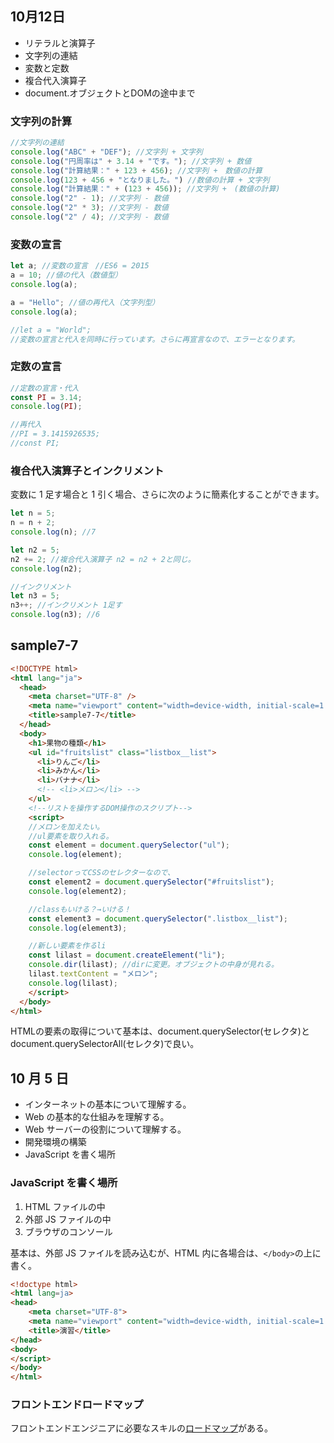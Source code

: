 ## 10月12日

- リテラルと演算子
- 文字列の連結
- 変数と定数
- 複合代入演算子
- document.オブジェクトとDOMの途中まで

### 文字列の計算

```js
//文字列の連結
console.log("ABC" + "DEF"); //文字列 + 文字列
console.log("円周率は" + 3.14 + "です。"); //文字列 + 数値
console.log("計算結果：" + 123 + 456); //文字列 +　数値の計算
console.log(123 + 456 + "となりました。") //数値の計算 + 文字列
console.log("計算結果：" + (123 + 456)); //文字列 +　(数値の計算)
console.log("2" - 1); //文字列 - 数値
console.log("2" * 3); //文字列 - 数値
console.log("2" / 4); //文字列 - 数値
```

### 変数の宣言

```js
let a; //変数の宣言　//ES6 = 2015
a = 10; //値の代入（数値型）
console.log(a);

a = "Hello"; //値の再代入（文字列型）
console.log(a);

//let a = "World"; 
//変数の宣言と代入を同時に行っています。さらに再宣言なので、エラーとなります。
```

### 定数の宣言

```js
//定数の宣言・代入
const PI = 3.14;
console.log(PI);

//再代入
//PI = 3.1415926535;
//const PI;
```


### 複合代入演算子とインクリメント

変数に 1 足す場合と 1 引く場合、さらに次のように簡素化することができます。

```js
let n = 5;
n = n + 2;
console.log(n); //7

let n2 = 5;
n2 += 2; //複合代入演算子 n2 = n2 + 2と同じ。
console.log(n2);

//インクリメント
let n3 = 5;
n3++; //インクリメント 1足す
console.log(n3); //6
```

## sample7-7

```html
<!DOCTYPE html>
<html lang="ja">
  <head>
    <meta charset="UTF-8" />
    <meta name="viewport" content="width=device-width, initial-scale=1.0" />
    <title>sample7-7</title>
  </head>
  <body>
    <h1>果物の種類</h1>
    <ul id="fruitslist" class="listbox__list">
      <li>りんご</li>
      <li>みかん</li>
      <li>バナナ</li>
      <!-- <li>メロン</li> -->
    </ul>
    <!--リストを操作するDOM操作のスクリプト-->
    <script>
    //メロンを加えたい。
    //ul要素を取り入れる。
    const element = document.querySelector("ul");
    console.log(element);

    //selectorってCSSのセレクターなので、
    const element2 = document.querySelector("#fruitslist");
    console.log(element2);

    //classもいける？→いける！
    const element3 = document.querySelector(".listbox__list");
    console.log(element3);

    //新しい要素を作るli
    const lilast = document.createElement("li");
    console.dir(lilast); //dirに変更。オブジェクトの中身が見れる。
    lilast.textContent = "メロン";
    console.log(lilast);
    </script>
  </body>
</html>
```

HTMLの要素の取得について基本は、document.querySelector(セレクタ)とdocument.querySelectorAll(セレクタ)で良い。


## 10 月 5 日

- インターネットの基本について理解する。
- Web の基本的な仕組みを理解する。
- Web サーバーの役割について理解する。
- 開発環境の構築
- JavaScript を書く場所

### JavaScript を書く場所

1. HTML ファイルの中
1. 外部 JS ファイルの中
1. ブラウザのコンソール

基本は、外部 JS ファイルを読み込むが、HTML 内に各場合は、`</body>`の上に書く。

```html
<!doctype html>
<html lang=ja>
<head>
    <meta charset="UTF-8">
    <meta name="viewport" content="width=device-width, initial-scale=1.0">
    <title>演習</title>
</head>
<body>
</script>
</body>
</html>
```

### フロントエンドロードマップ

フロントエンドエンジニアに必要なスキルの[ロードマップ](https://roadmap.sh/frontend)がある。
